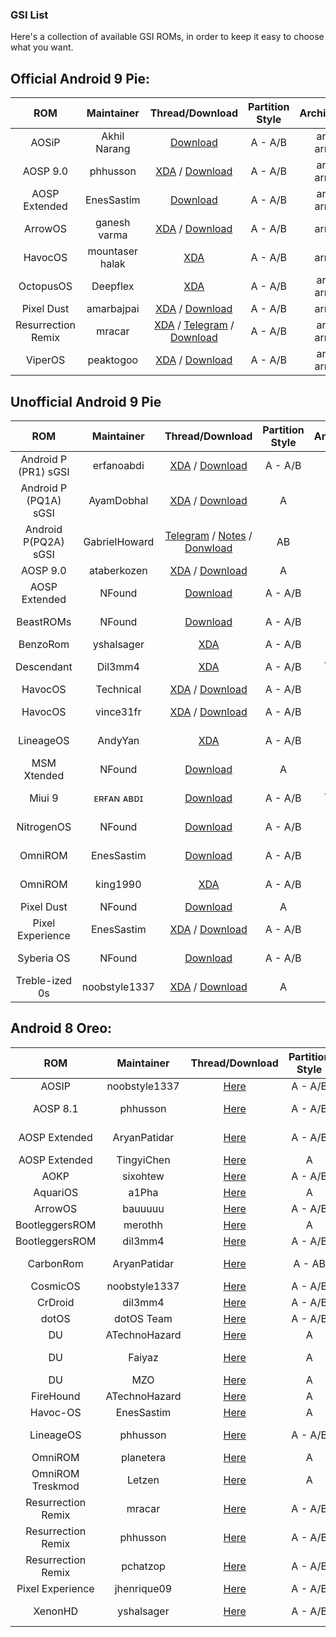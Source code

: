 ### GSI List

Here's a collection of available GSI ROMs, in order to keep it easy to choose what you want.

## Official Android 9 Pie:
|ROM|Maintainer|Thread/Download|Partition Style|Architecture|
|:-:|:-:|:-:|:-:|:-:|
|AOSiP|Akhil Narang|[Download](https://get.aosiprom.com/GSI/)|A - A/B |arm - arm64|
|AOSP 9.0|phhusson|[XDA](https://forum.xda-developers.com/project-treble/trebleenabled-device-development/aosp-9-0-phh-treble-t3831915) / [Download](https://github.com/phhusson/treble_experimentations/releases)|A - A/B|arm - arm64|
|AOSP Extended|EnesSastim|[Download](https://downloads.aospextended.com/treble_gsi)|A - A/B |arm - arm64|
|ArrowOS|ganesh varma|[XDA](https://forum.xda-developers.com/project-treble/trebleenabled-device-development/gsi-arrowos-t3835111) / [Download](https://sourceforge.net/projects/arrow-os/files/arrow-9.x/GSI/)|A - A/B|arm64|
|HavocOS|mountaser halak|[XDA](https://forum.xda-developers.com/project-treble/trebleenabled-device-development/gsi-havocos-v2-0-t3855601)|A - A/B|arm64|
|OctopusOS|Deepflex|[XDA](https://forum.xda-developers.com/project-treble/trebleenabled-device-development/9-0-octopusos-t3859233)|A - A/B|arm - arm64|
|Pixel Dust|amarbajpai|[XDA](https://forum.xda-developers.com/project-treble/trebleenabled-device-development/9-0-pixel-dust-pie-t3862484) / [Download](https://sourceforge.net/projects/pixeldust-treble/files/)|A - A/B|arm64|
|Resurrection Remix|mracar|[XDA](https://forum.xda-developers.com/project-treble/trebleenabled-device-development/9-0-resurrection-remix-v7-0-arm64-32-b-t3891636) / [Telegram](https://t.me/rrgsi) / [Download](https://get.resurrectionremix.com/?dir=gsi)|A - A/B|arm - arm64|
|ViperOS|peaktogoo|[XDA](https://forum.xda-developers.com/project-treble/trebleenabled-device-development/9-0-viperos-v6-0-t3895410) / [Download](https://sourceforge.net/projects/viper-project/files/GSI/)|A - A/B|arm - arm64| 


## Unofficial Android 9 Pie
|ROM|Maintainer|Thread/Download|Partition Style|Architecture|
|:-:|:-:|:-:|:-:|:-:|
|Android P (PR1) sGSI |erfanoabdi|[XDA](https://forum.xda-developers.com/project-treble/trebleenabled-device-development/rom-android-p-developer-preview-t3816659) / [Download](https://androidfilehost.com/?w=files&flid=275999)|A - A/B|arm64|
|Android P (PQ1A) sGSI |AyamDobhal|[XDA](https://forum.xda-developers.com/project-treble/trebleenabled-device-development-a-only-roms/ported-p-sgsi-pr2-t3845789) / [Download](https://mega.nz/#F!p7gmVYzJ!ECjtB-8Vvqorr9UK1I2mGg)|A|arm64|
|Android P(PQ2A) sGSI |GabrielHoward|[Telegram](https://t.me/Psemigsi) / [Notes](https://gist.github.com/TheGabrielHoward/71d22d6d7c6bb71d02a37f8cc5dc8d3f#MI-A1-Pie-sGSI-Tutorials) / [Donwload](https://mega.nz/#F!gpp1DQYZ!vLjcKGHvaZL4gqw0QsiAtg)|AB|arm64|
|AOSP 9.0|ataberkozen|[XDA](https://forum.xda-developers.com/project-treble/trebleenabled-device-development/aosp-9-0-android-9-0-gsi-t3826357) / [Download](https://androidfilehost.com/?w=files&flid=280275)|A|arm64|
|AOSP Extended|NFound|[Download](https://androidfilehost.com/?w=files&flid=289419)|A - A/B|arm - arm64|
|BeastROMs|NFound|[Download](https://androidfilehost.com/?w=files&flid=289638)|A - A/B|arm - arm64|
|BenzoRom|yshalsager|[XDA](https://forum.xda-developers.com/project-treble/trebleenabled-device-development/gsi-benzo-rom-9-0-t3837127)|A - A/B|arm64|
|Descendant|Dil3mm4|[XDA](https://forum.xda-developers.com/project-treble/trebleenabled-device-development/descendant-android-pie-custom-rom-ver-t3840578)|A - A/B| arm64 - arm|
|HavocOS|Technical|[XDA](https://forum.xda-developers.com/project-treble/trebleenabled-device-development/9-0-havoc-os-t3914038) / [Download](https://www.androidfilehost.com/?w=files&flid=291817)|A - A/B|arm64|
|HavocOS|vince31fr|[XDA](https://forum.xda-developers.com/project-treble/trebleenabled-device-development/gsi-havoc-os-t3930030) / [Download](https://androidfilehost.com/?w=files&flid=294096)|A - A/B|arm - arm64|
LineageOS|AndyYan|[XDA](https://forum.xda-developers.com/project-treble/trebleenabled-device-development/gsi-lineageos-16-0-gsi-arm64-ab-how-to-t3908029)|A - A/B|arm - arm64|
|MSM Xtended|NFound|[Download](https://androidfilehost.com/?w=files&flid=289558)|A|arm64|
|Miui 9|ᴇʀғᴀɴ ᴀʙᴅɪ|[Download](https://mirrors.lolinet.com/firmware/gsi/MIUI-Aonly-9-20190413-ErfanGSI.img.7z)|A - A/B|arm64 - arm|
|NitrogenOS|NFound|[Download](https://androidfilehost.com/?w=files&flid=289421)|A - A/B|arm - arm64|
|OmniROM|EnesSastim|[Download](https://github.com/EnesSastim/Downloads/releases?after=PE-A-2018-08-31)|A - A/B|arm - arm64|
|OmniROM|king1990|[XDA](https://forum.xda-developers.com/project-treble/trebleenabled-device-development/9-0-omnirom-t3901305)|A - A/B|arm - arm64|
|Pixel Dust|NFound|[Download](https://androidfilehost.com/?w=files&flid=290365)|A|arm64|
|Pixel Experience|EnesSastim|[XDA](https://forum.xda-developers.com/project-treble/trebleenabled-device-development/9-0-pixelexperience-p-t3833294) / [Download](https://github.com/EnesSastim/Downloads/releases)|A - A/B|arm - arm64|
|Syberia OS|NFound|[Download](https://androidfilehost.com/?w=files&flid=289418)|A - A/B|arm - arm64|
|Treble-ized 0s|noobstyle1337|[XDA](https://forum.xda-developers.com/project-treble/trebleenabled-device-development/9-0-treble-ized-0s-28-08-2018-t3835092) / [Download](https://mega.nz/#F!rBsUyYYC!QlOfpjv7lnhrrgYssjLivA)|A|arm64|

## Android 8 Oreo:
|ROM|Maintainer|Thread/Download|Partition Style|Architecture|
|:-:|:-:|:-:|:-:|:-:|
|AOSIP|noobstyle1337|[Here](https://forum.xda-developers.com/project-treble/trebleenabled-device-development/aosip-t3792494)|A - A/B|arm64|
|AOSP 8.1|phhusson|[Here](https://forum.xda-developers.com/project-treble/trebleenabled-device-development/experimental-phh-treble-t3709659)|A - A/B|arm - arm64|
|AOSP Extended|AryanPatidar|[Here](https://forum.xda-developers.com/project-treble/trebleenabled-device-development/rom-aosp-extended-t3821934)|A - A/B |arm - arm64|
|AOSP Extended|TingyiChen|[Here](https://forum.xda-developers.com/project-treble/trebleenabled-device-development/rom-aospextended-rom-v5-5-t3797509)|A|arm64|
|AOKP|sixohtew|[Here](https://forum.xda-developers.com/project-treble/trebleenabled-device-development/aokp-t3772379)|A - A/B|arm64|
|AquariOS|a1Pha|[Here](https://www.storozhev.net/p20pro/aquarios-system-arm64_aonly_0.1.img)|A|arm64|
|ArrowOS|bauuuuu|[Here](https://forum.xda-developers.com/project-treble/trebleenabled-device-development/rom-arrowos-gsi-t3819467)|A - A/B|arm64|
|BootleggersROM|merothh|[Here](https://www.androidfilehost.com/?fid=890278863836285424)|A|arm64|
|BootleggersROM|dil3mm4|[Here](https://forum.xda-developers.com/project-treble/trebleenabled-device-development/shishufied-bootleggers-2-3-gsi-t3808144)|A - A/B|arm64|
|CarbonRom|AryanPatidar|[Here](https://forum.xda-developers.com/project-treble/trebleenabled-device-development/rom-carbonrom-noct-t3821947)|A - AB |arm - arm64|
|CosmicOS|noobstyle1337|[Here](https://forum.xda-developers.com/project-treble/trebleenabled-device-development/cosmic-ospulsar8-1-0201805243-2-t3794806)|A - A/B|arm64|
|CrDroid|dil3mm4|[Here](https://forum.xda-developers.com/project-treble/trebleenabled-device-development/official-crdroid-4-4-t3813104)|A - A/B|arm64|
|dotOS|dotOS Team|[Here](https://forum.xda-developers.com/project-treble/trebleenabled-device-development/official-droidontime-dotos-2-x-t3794338)|A - A/B|arm64|
|DU|ATechnoHazard|[Here](https://androidfilehost.com/?fid=674106145207487736)|A|arm64|
|DU|Faiyaz|[Here]( https://drive.google.com/folderview?id=1SsPuw3ZtTvoslJyqwSJsmDQ42qvJvYVN)|A|arm - arm64|
|DU|MZO|[Here](https://androidfilehost.com/?fid=890129502657595791)|A|arm64|
|FireHound|ATechnoHazard|[Here](https://basketbuild.com/uploads/devs/ATechnoHazard/FireHound-4.5-UNOFFICIAL-20180430-treble.zip)|A|arm64|
|Havoc-OS|EnesSastim|[Here](https://forum.xda-developers.com/project-treble/trebleenabled-device-development/rom-havoc-os-8-1-t3819050)|A|arm64|
|LineageOS|phhusson|[Here](https://forum.xda-developers.com/project-treble/trebleenabled-device-development/lineage-phh-treble-t3767690)|A - A/B|arm - arm64|
|OmniROM|planetera|[Here](https://forum.xda-developers.com/project-treble/trebleenabled-device-development/rom-omnirom-8-1-t3824159)|A|arm64|
|OmniROM Treskmod|Letzen|[Here](https://forum.xda-developers.com/project-treble/trebleenabled-device-development/rom-8-1-omnirom-treskmod-t3818188)|A|arm64|
|Resurrection Remix|mracar|[Here](https://forum.xda-developers.com/project-treble/trebleenabled-device-development/gsi-resurrection-remix-o-6-1-0-t3811299)|A - A/B|arm - arm64|
|Resurrection Remix|phhusson|[Here](https://forum.xda-developers.com/project-treble/trebleenabled-device-development/resurrection-remix-phh-treble-t3767688)|A - A/B|arm - arm64|
|Resurrection Remix|pchatzop|[Here](https://forum.xda-developers.com/project-treble/trebleenabled-device-development/unofficial-treble-enabled-resurrection-t3761279)|A - A/B|arm - arm64|
|Pixel Experience|jhenrique09|[Here](https://forum.xda-developers.com/project-treble/trebleenabled-device-development/8-1-0-pixel-experience-t3796011)|A - A/B|arm64|
|XenonHD|yshalsager|[Here](https://forum.xda-developers.com/project-treble/trebleenabled-device-development/8-1-0-xenonhd-t3800543)|A - A/B|arm - arm64|
